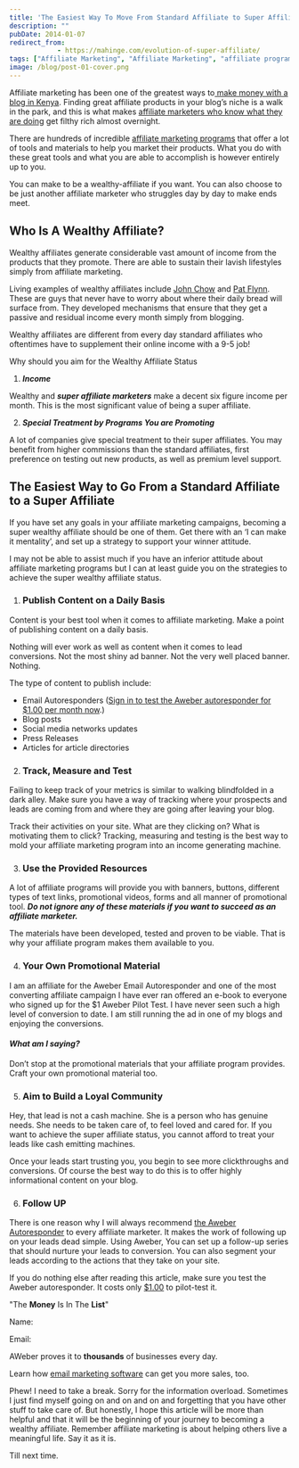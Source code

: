 ```yaml
---
title: 'The Easiest Way To Move From Standard Affiliate to Super Affiliate Status'
description: ""
pubDate: 2014-01-07
redirect_from:
            - https://mahinge.com/evolution-of-super-affiliate/
tags: ["Affiliate Marketing", "Affiliate Marketing", "affiliate programs", "super affiliate", "wealthy affiliate"]
image: /blog/post-01-cover.png
---
```

Affiliate marketing has been one of the greatest ways to[ make money with a blog in Kenya](https://mahinge.com/fully-monetize-blog-kenya/ "making money online"). Finding great affiliate products in your blog’s niche is a walk in the park, and this is what makes [affiliate marketers who know what they are doing](https://mahinge.com/evolution-standard-affiliate-super-wealthy-affiliate/ "affiliate marketing programs success") get filthy rich almost overnight.

There are hundreds of incredible [affiliate marketing programs](https://mahinge.com/fully-monetize-blog-kenya/) that offer a lot of tools and materials to help you market their products. What you do with these great tools and what you are able to accomplish is however entirely up to you.

You can make to be a wealthy-affiliate if you want. You can also choose to be just another affiliate marketer who struggles day by day to make ends meet.

## **Who Is A Wealthy Affiliate?**

Wealthy affiliates generate considerable vast amount of income from the products that they promote. There are able to sustain their lavish lifestyles simply from affiliate marketing.

Living examples of wealthy affiliates include [John Chow](https://mahinge.com/wp-content/uploads/2014/01/www.johnchow.com "john chow") and [Pat Flynn](https://mahinge.com/wp-content/uploads/2014/01/www.smartpassiveincome.com "pat flynn"). These are guys that never have to worry about where their daily bread will surface from. They developed mechanisms that ensure that they get a passive and residual income every month simply from blogging.

Wealthy affiliates are different from every day standard affiliates who oftentimes have to supplement their online income with a 9-5 job!

Why should you aim for the Wealthy Affiliate Status

1.  _**Income**_

Wealthy and _**super affiliate marketers**_ make a decent six figure income per month. This is the most significant value of being a super affiliate.

2.  _**Special Treatment by Programs You are Promoting**_

A lot of companies give special treatment to their super affiliates. You may benefit from higher commissions than the standard affiliates, first preference on testing out new products, as well as premium level support.

## **The Easiest Way to Go From a Standard Affiliate to a Super Affiliate**

If you have set any goals in your affiliate marketing campaigns, becoming a super wealthy affiliate should be one of them. Get there with an ‘I can make it mentality’, and set up a strategy to support your winner attitude.

I may not be able to assist much if you have an inferior attitude about affiliate marketing programs but I can at least guide you on the strategies to achieve the super wealthy affiliate status.

1.  ### **Publish Content on a Daily Basis**

Content is your best tool when it comes to affiliate marketing. Make a point of publishing content on a daily basis.

Nothing will ever work as well as content when it comes to lead conversions. Not the most shiny ad banner. Not the very well placed banner. Nothing.

The type of content to publish include:

- Email Autoresponders ([Sign in to test the Aweber autoresponder for \$1.00 per month now](https://mahinge.com/wp-content/uploads/2014/01/order1.htm "Aweber Email Marketing").)
- Blog posts
- Social media networks updates
- Press Releases
- Articles for article directories

2.  ### **Track, Measure and Test**

Failing to keep track of your metrics is similar to walking blindfolded in a dark alley. Make sure you have a way of tracking where your prospects and leads are coming from and where they are going after leaving your blog.

Track their activities on your site. What are they clicking on? What is motivating them to click? Tracking, measuring and testing is the best way to mold your affiliate marketing program into an income generating machine.

3.  ### **Use the Provided Resources**

A lot of affiliate programs will provide you with banners, buttons, different types of text links, promotional videos, forms and all manner of promotional tool. **_Do not ignore any of these materials if you want to succeed as an affiliate marketer._**

The materials have been developed, tested and proven to be viable. That is why your affiliate program makes them available to you.

4.  ### **Your Own Promotional Material**

I am an affiliate for the Aweber Email Autoresponder and one of the most converting affiliate campaign I have ever ran offered an e-book to everyone who signed up for the \$1 Aweber Pilot Test. I have never seen such a high level of conversion to date. I am still running the ad in one of my blogs and enjoying the conversions.

#### _**What am I saying?**_

Don’t stop at the promotional materials that your affiliate program provides. Craft your own promotional material too.

5.  ### Aim to Build a Loyal Community

Hey, that lead is not a cash machine. She is a person who has genuine needs. She needs to be taken care of, to feel loved and cared for. If you want to achieve the super affiliate status, you cannot afford to treat your leads like cash emitting machines.

Once your leads start trusting you, you begin to see more clickthroughs and conversions. Of course the best way to do this is to offer highly informational content on your blog.

6.  ### Follow UP

There is one reason why I will always recommend [the Aweber Autoresponder](https://mahinge.com/wp-content/uploads/2014/01/order1.htm "aweber autoresponders") to every affiliate marketer. It makes the work of following up on your leads dead simple. Using Aweber, You can set up a follow-up series that should nurture your leads to conversion. You can also segment your leads according to the actions that they take on your site.

If you do nothing else after reading this article, make sure you test the Aweber autoresponder. It costs only [\$1.00](https://mahinge.com/wp-content/uploads/2014/01/order1.htm) to pilot-test it.

<!-- BEGIN AWEBER WEB FORM -->

"The **Money** Is In The **List**"

Name:

Email:

AWeber proves it to **thousands** of businesses every day.

Learn how [email marketing software](https://mahinge.com/wp-content/uploads/2014/01/blogscheme.aweber1.com "Email Marketing Software") can get you more sales, too.

Phew! I need to take a break. Sorry for the information overload. Sometimes I just find myself going on and on and on and forgetting that you have other stuff to take care of. But honestly, I hope this article will be more than helpful and that it will be the beginning of your journey to becoming a wealthy affiliate. Remember affiliate marketing is about helping others live a meaningful life. Say it as it is.

Till next time.
